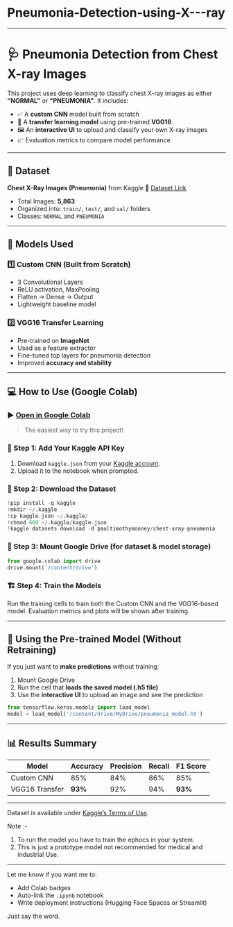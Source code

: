 # Pneumonia-Detection-using-X---ray

---

# 🩺 Pneumonia Detection from Chest X-ray Images

This project uses deep learning to classify chest X-ray images as either **"NORMAL"** or **"PNEUMONIA"**. It includes:

* ✅ A **custom CNN** model built from scratch
* 🚀 A **transfer learning model** using pre-trained **VGG16**
* 🖼️ An **interactive UI** to upload and classify your own X-ray images
* 📈 Evaluation metrics to compare model performance

---

## 📂 Dataset

**Chest X-Ray Images (Pneumonia)** from Kaggle
📎 [Dataset Link](https://www.kaggle.com/datasets/paultimothymooney/chest-xray-pneumonia)

* Total Images: **5,863**
* Organized into: `train/`, `test/`, and `val/` folders
* Classes: `NORMAL` and `PNEUMONIA`

---

## 🧠 Models Used

### 1️⃣ Custom CNN (Built from Scratch)

* 3 Convolutional Layers
* ReLU activation, MaxPooling
* Flatten → Dense → Output
* Lightweight baseline model

### 2️⃣ VGG16 Transfer Learning

* Pre-trained on **ImageNet**
* Used as a feature extractor
* Fine-tuned top layers for pneumonia detection
* Improved **accuracy and stability**

---

## 💻 How to Use (Google Colab)

### ▶️ [Open in Google Colab](https://colab.research.google.com/)

> The easiest way to try this project!

### 🔑 Step 1: Add Your Kaggle API Key

1. Download `kaggle.json` from your [Kaggle account](https://www.kaggle.com/account).
2. Upload it to the notebook when prompted.

### 🧲 Step 2: Download the Dataset

```python
!pip install -q kaggle
!mkdir ~/.kaggle
!cp kaggle.json ~/.kaggle/
!chmod 600 ~/.kaggle/kaggle.json
!kaggle datasets download -d paultimothymooney/chest-xray-pneumonia
```

### 🔗 Step 3: Mount Google Drive (for dataset & model storage)

```python
from google.colab import drive
drive.mount('/content/drive')
```

### 🏗️ Step 4: Train the Models

Run the training cells to train both the Custom CNN and the VGG16-based model.
Evaluation metrics and plots will be shown after training.

---

## 🚀 Using the Pre-trained Model (Without Retraining)

If you just want to **make predictions** without training:

1. Mount Google Drive
2. Run the cell that **loads the saved model (.h5 file)**
3. Use the **interactive UI** to upload an image and see the prediction

```python
from tensorflow.keras.models import load_model
model = load_model('/content/drive/MyDrive/pneumonia_model.h5')
```

---

## 📊 Results Summary

| Model          | Accuracy | Precision | Recall | F1 Score |
| -------------- | -------- | --------- | ------ | -------- |
| Custom CNN     | 85%      | 84%       | 86%    | 85%      |
| VGG16 Transfer | **93%**  | 92%       | 94%    | **93%**  |

---
Dataset is available under [Kaggle’s Terms of Use](https://www.kaggle.com/datasets/paultimothymooney/chest-xray-pneumonia).

Note :- 
1. To run the model you have to train the ephocs in your system.
2. This is just a prototype model not recommended for medical and industrial Use. 

---

Let me know if you want me to:

* Add Colab badges
* Auto-link the `.ipynb` notebook
* Write deployment instructions (Hugging Face Spaces or Streamlit)

Just say the word.
